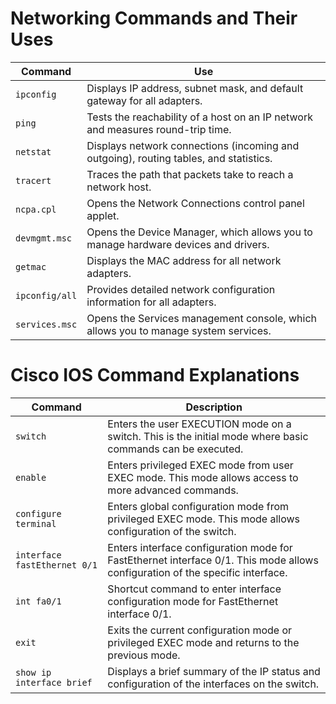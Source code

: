# Networking Commands and Their Uses

| Command        | Use                                                                                 |
|----------------|--------------------------------------------------------------------------------------|
| `ipconfig`     | Displays IP address, subnet mask, and default gateway for all adapters.             |
| `ping`         | Tests the reachability of a host on an IP network and measures round-trip time.      |
| `netstat`      | Displays network connections (incoming and outgoing), routing tables, and statistics.|
| `tracert`      | Traces the path that packets take to reach a network host.                          |
| `ncpa.cpl`     | Opens the Network Connections control panel applet.                                 |
| `devmgmt.msc`  | Opens the Device Manager, which allows you to manage hardware devices and drivers.  |
| `getmac`       | Displays the MAC address for all network adapters.                                  |
| `ipconfig/all` | Provides detailed network configuration information for all adapters.               |
| `services.msc` | Opens the Services management console, which allows you to manage system services.  |

# Cisco IOS Command Explanations

| Command                       | Description                                                                              |
|-------------------------------|------------------------------------------------------------------------------------------|
| `switch`                      | Enters the user EXECUTION mode on a switch. This is the initial mode where basic commands can be executed. |
| `enable`                      | Enters privileged EXEC mode from user EXEC mode. This mode allows access to more advanced commands.  |
| `configure terminal`          | Enters global configuration mode from privileged EXEC mode. This mode allows configuration of the switch. |
| `interface fastEthernet 0/1`  | Enters interface configuration mode for FastEthernet interface 0/1. This mode allows configuration of the specific interface. |
| `int fa0/1`                   | Shortcut command to enter interface configuration mode for FastEthernet interface 0/1.   |
| `exit`                        | Exits the current configuration mode or privileged EXEC mode and returns to the previous mode.         |
| `show ip interface brief`     | Displays a brief summary of the IP status and configuration of the interfaces on the switch.           |
